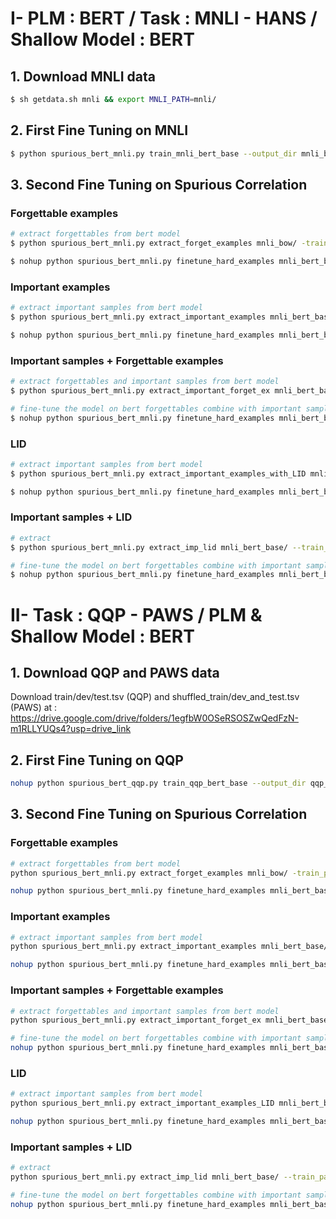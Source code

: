 
# I- PLM : BERT / Task : MNLI - HANS / Shallow Model : BERT 
## 1. Download MNLI data
```bash
$ sh getdata.sh mnli && export MNLI_PATH=mnli/
```
## 2. First Fine Tuning on MNLI
```bash
$ python spurious_bert_mnli.py train_mnli_bert_base --output_dir mnli_bert_base/
```
## 3. Second Fine Tuning on Spurious Correlation
### Forgettable examples
```bash
# extract forgettables from bert model
$ python spurious_bert_mnli.py extract_forget_examples mnli_bow/ -train_path mnli/MNLI/train.tsv --task mnli 

$ nohup python spurious_bert_mnli.py finetune_hard_examples mnli_bert_base/checkpoint-last/ mnli_bert_base_fbert_forget_ex/ --hard_path mnli_bert_base/hard_examples.pkl &>output_log/out_mnli/out_fine_tune_bert_forget_ex.log
```

### Important examples
```bash
# extract important samples from bert model
$ python spurious_bert_mnli.py extract_important_examples mnli_bert_base/ --train_path mnli/MNLI/train.tsv --task mnli

$ nohup python spurious_bert_mnli.py finetune_hard_examples mnli_bert_base/checkpoint-last/ mnli_bert_base_fbert_important_samples/ --hard_path mnli_bert_base/important_examples.pkl &>output_log/out_mnli/out_fine_tune_bert_important_samples.log
```

### Important samples + Forgettable examples
```bash
# extract forgettables and important samples from bert model
$ python spurious_bert_mnli.py extract_important_forget_ex mnli_bert_base/ --train_path mnli/MNLI/train.tsv --task mnli

# fine-tune the model on bert forgettables combine with important samples
$ nohup python spurious_bert_mnli.py finetune_hard_examples mnli_bert_base/checkpoint-last/ mnli_bert_base_fbert_imp_forget/ --hard_path mnli_bert_base/important_and_forget_examples.pkl &>output_log/out_mnli/out_fine_tune_bert_spurious_important_forget.log
```

### LID
```bash
# extract important samples from bert model
$ python spurious_bert_mnli.py extract_important_examples_with_LID mnli_bert_base/ --train_path mnli/MNLI/train.tsv --task mnli

$ nohup python spurious_bert_mnli.py finetune_hard_examples mnli_bert_base/checkpoint-last/ mnli_bert_base_fbert_important_samples/ --hard_path mnli_bert_base/important_examples_lid.pkl &>output_log/out_mnli/out_fine_tune_bert_LID_10percent.log
```

### Important samples + LID
```bash
# extract
$ python spurious_bert_mnli.py extract_imp_lid mnli_bert_base/ --train_path mnli/MNLI/train.tsv --task mnli

# fine-tune the model on bert forgettables combine with important samples
$ nohup python spurious_bert_mnli.py finetune_hard_examples mnli_bert_base/checkpoint-last/ mnli_bert_base_fbert_imp_lid/ --hard_path mnli_bert_base/important_examples_imp_lid.pkl &>output_log/out_mnli/out_fine_tune_bert_imp_lid.log
```


# II- Task : QQP - PAWS / PLM & Shallow Model : BERT 
## 1. Download QQP and PAWS data

Download train/dev/test.tsv (QQP) and shuffled_train/dev_and_test.tsv (PAWS) at : https://drive.google.com/drive/folders/1egfbW0OSeRSOSZwQedFzN-m1RLLYUQs4?usp=drive_link

## 2. First Fine Tuning on QQP
```bash
nohup python spurious_bert_qqp.py train_qqp_bert_base --output_dir qqp_bert_base/ &>output_log/out_qqp/out_fine_tune_qqp.log
```
## 3. Second Fine Tuning on Spurious Correlation
### Forgettable examples
```bash
# extract forgettables from bert model
python spurious_bert_mnli.py extract_forget_examples mnli_bow/ -train_path mnli/MNLI/train.tsv --task mnli 

nohup python spurious_bert_mnli.py finetune_hard_examples mnli_bert_base/checkpoint-last/ mnli_bert_base_fbert_forget_ex/ --hard_path mnli_bert_base/hard_examples.pkl &>output_log/out_qpp/out_fine_tune_bert_forget_ex.log
```

### Important examples
```bash
# extract important samples from bert model
python spurious_bert_mnli.py extract_important_examples mnli_bert_base/ --train_path mnli/MNLI/train.tsv --task mnli

nohup python spurious_bert_mnli.py finetune_hard_examples mnli_bert_base/checkpoint-last/ mnli_bert_base_fbert_important_samples/ --hard_path mnli_bert_base/important_examples.pkl &>output_log/out_qqp/out_fine_tune_bert_important_samples.log
```

### Important samples + Forgettable examples
```bash
# extract forgettables and important samples from bert model
python spurious_bert_mnli.py extract_important_forget_ex mnli_bert_base/ --train_path mnli/MNLI/train.tsv --task mnli

# fine-tune the model on bert forgettables combine with important samples
nohup python spurious_bert_mnli.py finetune_hard_examples mnli_bert_base/checkpoint-last/ mnli_bert_base_fbert_imp_forget/ --hard_path mnli_bert_base/important_and_forget_examples.pkl &>output_log/out_qqp/out_fine_tune_bert_spurious_important_forget.log
```

### LID
```bash
# extract important samples from bert model
python spurious_bert_mnli.py extract_important_examples_LID mnli_bert_base/ --train_path mnli/MNLI/train.tsv --task mnli

nohup python spurious_bert_mnli.py finetune_hard_examples mnli_bert_base/checkpoint-last/ mnli_bert_base_fbert_important_samples/ --hard_path mnli_bert_base/important_examples_lid.pkl &>output_log/out_qqp/out_fine_tune_bert_LID_10percent.log
```

### Important samples + LID
```bash
# extract
python spurious_bert_mnli.py extract_imp_lid mnli_bert_base/ --train_path mnli/MNLI/train.tsv --task mnli

# fine-tune the model on bert forgettables combine with important samples
nohup python spurious_bert_mnli.py finetune_hard_examples mnli_bert_base/checkpoint-last/ mnli_bert_base_fbert_imp_lid/ --hard_path mnli_bert_base/important_examples_imp_lid.pkl &>output_log/out_qqp/out_fine_tune_bert_imp_lid.log
```

